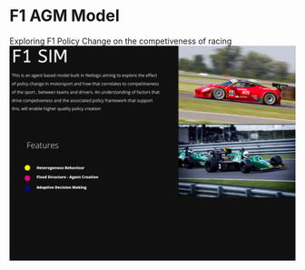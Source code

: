 # F1 AGM Model
Exploring F1 Policy Change on the competiveness of racing
![Netlogo Model](NetlogoSimImage.png)

